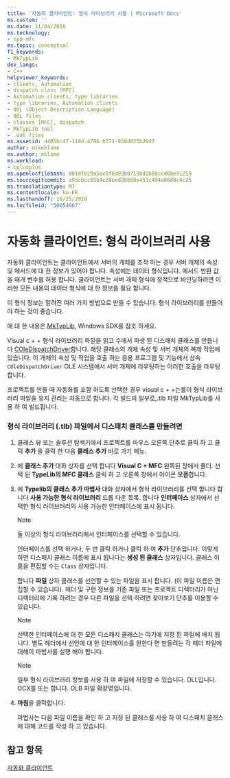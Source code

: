 ```yaml
---
title: '자동화 클라이언트: 형식 라이브러리 사용 | Microsoft Docs'
ms.custom: ''
ms.date: 11/04/2016
ms.technology:
- cpp-mfc
ms.topic: conceptual
f1_keywords:
- MkTypLib
dev_langs:
- C++
helpviewer_keywords:
- clients, Automation
- dispatch class [MFC]
- Automation clients, type libraries
- type libraries, Automation clients
- ODL (Object Description Language)
- ODL files
- classes [MFC], dispatch
- MkTypLib tool
- .odl files
ms.assetid: d405bc47-118d-4786-b371-920d035b2047
author: mikeblome
ms.author: mblome
ms.workload:
- cplusplus
ms.openlocfilehash: 001dfb29a5ac0f6d93b0715bd2b86ccd60e91259
ms.sourcegitcommit: a9dcbcc85b4c28eed280d8e451c494a00d8c4c25
ms.translationtype: MT
ms.contentlocale: ko-KR
ms.lasthandoff: 10/25/2018
ms.locfileid: "50054607"
---
```

# <a name="automation-clients-using-type-libraries"></a>자동화 클라이언트: 형식 라이브러리 사용

자동화 클라이언트는 클라이언트에서 서버의 개체를 조작 하는 경우 서버 개체의 속성 및 메서드에 대 한 정보가 있어야 합니다. 속성에는 데이터 형식입니다. 메서드 반환 값을 매개 변수를 허용 합니다. 클라이언트는 서버 개체 형식에 정적으로 바인딩하려면 이러한 모든 내용의 데이터 형식에 대 한 정보를 필요 합니다.

이 형식 정보는 알려진 여러 가지 방법으로 만들 수 있습니다. 형식 라이브러리를 만들어야 하는 것이 좋습니다.

에 대 한 내용은 [MkTypLib](/windows/desktop/Midl/differences-between-midl-and-mktyplib), Windows SDK를 참조 하세요.

Visual c + + 형식 라이브러리 파일을 읽고 수에서 파생 된 디스패치 클래스를 만듭니다 [COleDispatchDriver](../mfc/reference/coledispatchdriver-class.md)합니다. 해당 클래스의 개체 속성 및 서버 개체의 복제 작업에 있습니다. 이 개체의 속성 및 작업을 호출 하는 응용 프로그램 및 기능에서 상속 `COleDispatchDriver` OLE 시스템에서 서버 개체에 라우팅하는 이러한 호출을 라우팅합니다.

프로젝트를 만들 때 자동화를 포함 하도록 선택한 경우 visual c + +는를이 형식 라이브러리 파일을 유지 관리는 자동으로 합니다. 각 빌드의 일부로,.tlb 파일 MkTypLib를 사용 하 여 빌드됩니다.

### <a name="to-create-a-dispatch-class-from-a-type-library-tlb-file"></a>형식 라이브러리 (.tlb) 파일에서 디스패치 클래스를 만들려면

1. 클래스 뷰 또는 솔루션 탐색기에서 프로젝트를 마우스 오른쪽 단추로 클릭 하 고 클릭 **추가** 을 클릭 한 다음 **클래스 추가** 바로 가기 메뉴.

1. 에 **클래스 추가** 대화 상자를 선택 합니다 **Visual C + MFC** 왼쪽된 창에서 폴더. 선택 된 **TypeLib의 MFC 클래스** 클릭 하 고 오른쪽 창에서 아이콘 **오픈**합니다.

1. 에 **Typelib의 클래스 추가 마법사** 대화 상자에서 형식 라이브러리를 선택 합니다 합니다 **사용 가능한 형식 라이브러리** 드롭 다운 목록. 합니다 **인터페이스** 상자에서 선택한 형식 라이브러리의 사용 가능한 인터페이스에 표시 됩니다.

    > [!NOTE]
    >  둘 이상의 형식 라이브러리에서 인터페이스를 선택할 수 있습니다.

   인터페이스를 선택 하거나, 두 번 클릭 하거나 클릭 하 여 **추가** 단추입니다. 이렇게 하면 디스패치 클래스 이름에 표시 됩니다는 **생성 된 클래스** 상자입니다. 클래스 이름을 편집할 수는 `Class` 상자입니다.

   합니다 **파일** 상자 클래스를 선언할 수 있는 파일을 표시 합니다. (이 파일 이름은 편집할 수 있습니다). 헤더 및 구현 정보를 기존 파일 또는 프로젝트 디렉터리가 아닌 디렉터리에 기록 하려는 경우 다른 파일을 선택 하려면 찾아보기 단추를 이용할 수 있습니다.

    > [!NOTE]
    >  선택한 인터페이스에 대 한 모든 디스패치 클래스는 여기에 지정 된 파일에 배치 됩니다. 별도 헤더에서 선언에 대 한 인터페이스를 원한다 면 만들려는 각 헤더 파일에 대해이 마법사를 실행 해야 합니다.

    > [!NOTE]
    >  일부 형식 라이브러리 정보를 사용 하 여 파일에 저장할 수 있습니다. DLL입니다. OCX를 또는 합니다. OLB 파일 확장명입니다.

1. **마침**을 클릭합니다.

   마법사는 다음 파일 이름을 확인 하 고 지정 된 클래스를 사용 하 여 디스패치 클래스에 대해 코드를 작성 하 고 있습니다.

## <a name="see-also"></a>참고 항목

[자동화 클라이언트](../mfc/automation-clients.md)

